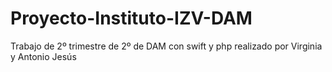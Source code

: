 # Proyecto-Instituto-IZV-DAM
Trabajo de 2º trimestre de 2º de DAM con swift  y php realizado por Virginia y Antonio Jesús



